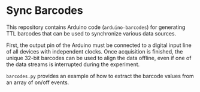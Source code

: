 # Sync Barcodes

This repository contains Arduino code (`arduino-barcodes`) for generating TTL barcodes that can be used to synchronize various data sources.

First, the output pin of the Arduino must be connected to a digital input line of all devices with independent clocks. Once acquisition is finished, the unique 32-bit barcodes can be used to align the data offline, even if one of the data streams is interrupted during the experiment. 

`barcodes.py` provides an example of how to extract the barcode values from an array of on/off events.